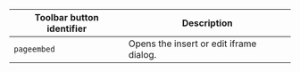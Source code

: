 | Toolbar button identifier | Description                             |
| ------------------------- | --------------------------------------- |
| `pageembed`               | Opens the insert or edit iframe dialog. |